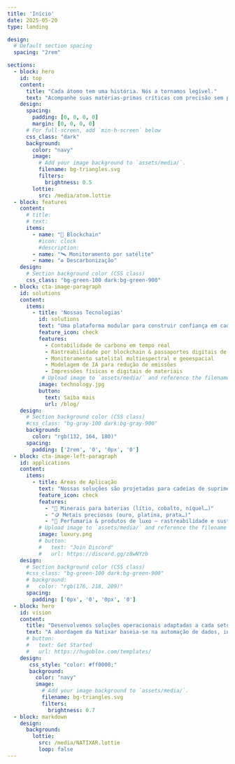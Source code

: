 ```yaml
---
title: 'Início'
date: 2025-05-20
type: landing

design:
  # Default section spacing
  spacing: "2rem"

sections:
  - block: hero
    id: top
    content:
      title: "Cada átomo tem uma história. Nós a tornamos legível."
      text: "Acompanhe suas matérias-primas críticas com precisão sem precedentes: blockchain, dados de satélite, impressão digital de materiais, análise de carbono."
    design:
      spacing:
        padding: [0, 0, 0, 0]
        margin: [0, 0, 0, 0]
      # For full-screen, add `min-h-screen` below
      css_class: "dark"
      background:
        color: "navy"
        image:
          # Add your image background to `assets/media/`.
          filename: bg-triangles.svg
          filters:
            brightness: 0.5
        lottie:
          src: /media/atom.lottie
  - block: features
    content:
      # title: 
      # text: 
      items:
        - name: "🔁 Blockchain"
          #icon: clock
          #description: 
        - name: "🛰️ Monitoramento por satélite"
        - name: "♻️ Descarbonização"
    design:
      # Section background color (CSS class)
      css_class: "bg-green-100 dark:bg-green-900"
  - block: cta-image-paragraph
    id: solutions
    content:
      items:
        - title: 'Nossas Tecnologias'
          id: solutions 
          text: "Uma plataforma modular para construir confiança em cadeias de suprimento complexas:"
          feature_icon: check
          features:
            - Contabilidade de carbono em tempo real
            - Rastreabilidade por blockchain & passaportes digitais de produtos
            - Monitoramento satelital multiespectral e geoespacial
            - Modelagem de IA para redução de emissões
            - Impressões físicas e digitais de materiais
           # Upload image to `assets/media/` and reference the filename here
          image: technology.jpg
          button:
            text: Saiba mais
            url: /blog/
    design:
      # Section background color (CSS class)
      #css_class: "bg-gray-100 dark:bg-gray-900"
      background:
        color: "rgb(132, 164, 180)"
      spacing:
        padding: ['2rem', '0', '0px', '0']
  - block: cta-image-left-paragraph
    id: applications 
    content:
      items:
        - title: Áreas de Aplicação
          text: "Nossas soluções são projetadas para cadeias de suprimento de alto valor e alto risco:"
          feature_icon: check
          features:
            - "🔋 Minerais para baterias (lítio, cobalto, níquel…)"
            - "🪙 Metais preciosos (ouro, platina, prata…)"
            - "🌸 Perfumaria & produtos de luxo – rastreabilidade e sustentabilidade de ingredientes raros"
          # Upload image to `assets/media/` and reference the filename here
          image: luxury.png
          # button:
          #   text: "Join Discord"
          #   url: https://discord.gg/z8wNYzb
    design:
      # Section background color (CSS class)
      #css_class: "bg-green-100 dark:bg-green-900"
      # background:
      #   color: "rgb(176, 218, 209)"
      spacing:
        padding: ['0px', '0', '0px', '0']
  - block: hero
    id: vision 
    content:
      title: "Desenvolvemos soluções operacionais adaptadas a cada setor, necessidade e geografia."
      text: "A abordagem da Natixar baseia-se na automação de dados, interoperabilidade de sistemas, transparência e antecipação regulatória."
      # button:
      #   text: Get Started
      #   url: https://hugoblox.com/templates/
    design:
       css_style: "color: #ff0000;"
       background:
         color: "navy"
         image:
           # Add your image background to `assets/media/`.
           filename: bg-triangles.svg
           filters:
             brightness: 0.7
  - block: markdown
    design:
      background:
        lottie:
          src: /media/NATIXAR.lottie
          loop: false
---
```


